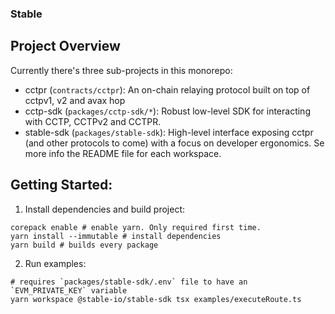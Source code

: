 ### Stable
## Project Overview
Currently there's three sub-projects in this monorepo:
- cctpr (`contracts/cctpr`): An on-chain relaying protocol built on top of cctpv1, v2 and avax hop
- cctp-sdk (`packages/cctp-sdk/*`): Robust low-level SDK for interacting with CCTP, CCTPv2 and CCTPR.
- stable-sdk (`packages/stable-sdk`): High-level interface exposing cctpr (and other protocols to come) with a focus on developer ergonomics.
Se more info the README file for each workspace.

## Getting Started:
1. Install dependencies and build project:
```
corepack enable # enable yarn. Only required first time.
yarn install --immutable # install dependencies
yarn build # builds every package
```
2. Run examples:
```shell
# requires `packages/stable-sdk/.env` file to have an `EVM_PRIVATE_KEY` variable
yarn workspace @stable-io/stable-sdk tsx examples/executeRoute.ts 
```



